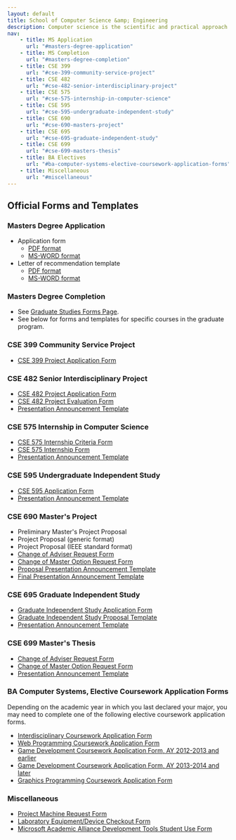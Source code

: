 ```yaml
---
layout: default
title: School of Computer Science &amp; Engineering
description: Computer science is the scientific and practical approach to computation and its applications.
nav:
    - title: MS Application
      url: "#masters-degree-application"
    - title: MS Completion
      url: "#masters-degree-completion"
    - title: CSE 399
      url: "#cse-399-community-service-project"
    - title: CSE 482
      url: "#cse-482-senior-interdisciplinary-project"
    - title: CSE 575
      url: "#cse-575-internship-in-computer-science"
    - title: CSE 595
      url: "#cse-595-undergraduate-independent-study"
    - title: CSE 690
      url: "#cse-690-masters-project"
    - title: CSE 695
      url: "#cse-695-graduate-independent-study"
    - title: CSE 699
      url: "#cse-699-masters-thesis"
    - title: BA Electives
      url: "#ba-computer-systems-elective-coursework-application-forms"
    - title: Miscellaneous
      url: "#miscellaneous"
---
```


## Official __Forms and Templates__

### Masters Degree Application

- Application form
    - [PDF format][ms-app-pdf]
    - [MS-WORD format][ms-app-doc]
- Letter of recommendation template
    - [PDF format][ms-rec-pdf]
    - [MS-WORD format][ms-rec-doc]

### Masters Degree Completion

- See [Graduate Studies Forms Page][grad-forms].
- See below for forms and templates for specific courses in the graduate program.

[ms-app-doc]: MS_Application_Form.doc
[ms-app-pdf]: MS_Application_Form.pdf
[ms-rec-doc]: MS_Reference_Form.doc
[ms-rec-pdf]: MS_Reference_Form.pdf
[grad-forms]: http://gradstudies.csusb.edu/currentStudents/forms.htm

### CSE 399 Community Service Project

<ul>
<li><a href="CSE_399_Proposal.pdf">CSE 399 Project Application Form</a></li>
</ul>

### CSE 482 Senior Interdisciplinary Project

<ul>
<li><a href="CSE-482-project-application-form.pdf">CSE 482 Project Application Form</a></li>
<li><a href="CSE-482-project-evaluation-form.pdf">CSE 482 Project Evaluation Form</a></li>
<li><a href="presentation_announcement_template_482.rtf">Presentation Announcement Template</a></li>
</ul>

### CSE 575 Internship in Computer Science

<ul>
<li><a href="UndergraduateInternshipCriteria.pdf">CSE 575 Internship Criteria Form </a></li>
<li><a href="InternshipForm.pdf">CSE 575 Internship Form </a></li>
<li><a href="presentation_announcement_template_575.rtf">Presentation Announcement Template</a></li>
</ul>

### CSE 595 Undergraduate Independent Study

<ul>
<li><a href="CSCI_595.pdf">CSE 595 Application Form</a></li>
<li><a href="presentation_announcement_template_595.rtf">Presentation Announcement Template</a></li>
</ul>

### CSE 690 Master's Project

<ul>
<li><!--a href="cse_690/PreliminaryMastersProjectProposalTemplate.doc"-->Preliminary Master's Project Proposal<!--/a--></li>
<li><!--a href="cse_690/FinalMastersProjectProposalTemplate.doc"-->Project Proposal (generic format)<!--/a--></li>
<li><!--a href="cse_690/IEEE_SRS.doc"-->Project Proposal (IEEE standard format)<!--/a--></li>
<li><a href="ChangeofAdvisorRequestForm2.pdf">Change of Adviser Request Form</a></li>
<li><a href="ChangeofMasterOptionRequestForm.pdf">Change of Master Option Request Form</a></li>
<li><a href="Masters-Project-Proposal-Presentation-FlyerTemplate-2012.doc">Proposal Presentation Announcement Template</a></li>
<li><a href="presentation_announcement_template_690.doc">Final Presentation Announcement Template</a></li>
</ul>

### CSE 695 Graduate Independent Study

<ul>
<li><a href="CSCI_695.pdf">Graduate Independent Study Application Form</a></li>
<li><a href="grad-indep-study-proposal-template.pdf">Graduate Independent Study Proposal Template</a></li>
<li><a href="presentation_announcement_template.rtf">Presentation Announcement Template</a></li>
</ul>

### CSE 699 Master's Thesis

<ul>
<li><a href="ChangeofAdvisorRequestForm2.pdf">Change of Adviser Request Form</a></li>
<li><a href="ChangeofMasterOptionRequestForm.pdf">Change of Master Option Request Form</a></li>
<li><a href="presentation_announcement_template_699.doc">Presentation Announcement Template</a></li>
</ul>

### BA Computer Systems, Elective Coursework Application Forms

<p>
Depending on the academic year in which you last declared your major,
you may need to complete one of the following elective coursework application forms.
</p>

- [Interdisciplinary Coursework Application Form][inter-app]
- [Web Programming Coursework Application Form][web-app]
- [Game Development Coursework Application Form, AY 2012-2013 and earlier][game-app-12-13]
- [Game Development Coursework Application Form, AY 2013-2014 and later][game-app-13-14]
- [Graphics Programming Coursework Application Form][graphics-app]

### Miscellaneous

<ul>
<li><a href="project_machine_request_form.pdf">Project Machine Request Form</a></li>
<li><a href="EquipmentCheckoutForm.pdf">Laboratory Equipment/Device Checkout Form</a></li>
<li><a href="../labs/MSDNAAStudentUse.pdf">Microsoft Academic Alliance Development Tools Student Use Form</a></li>
</ul>

[inter-app]: ../programs/computer-systems/forms/interdisciplinary-coursework-2011-present.pdf
[web-app]: ../programs/computer-systems/forms/web-coursework-2012-present.pdf
[game-app-12-13]: ../programs/computer-systems/forms/game-coursework-2012-2013.pdf
[game-app-13-14]: ../programs/computer-systems/forms/game-coursework-2013-present.pdf
[graphics-app]: ../programs/computer-systems/forms/graphics-coursework-2012-present.pdf

